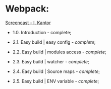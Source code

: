 # Webpack:

[Screencast - I. Kantor](https://www.youtube.com/playlist?list=PLDyvV36pndZHfBThhg4Z0822EEG9VGenn)

+ 1.0. Introduction - complete;

+ 2.1. Easy build | easy config     - *complete*;
+ 2.2. Easy build | modules access  - *complete*;
+ 2.3. Easy build | watcher         - *complete*;
+ 2.4. Easy build | Source maps     - *complete*;
+ 2.5. Easy build | ENV variable    - *complete*;



